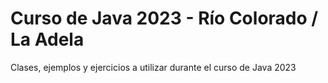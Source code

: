 # Curso de Java 2023 - Río Colorado / La Adela

Clases, ejemplos y ejercicios a utilizar durante el curso de Java 2023
